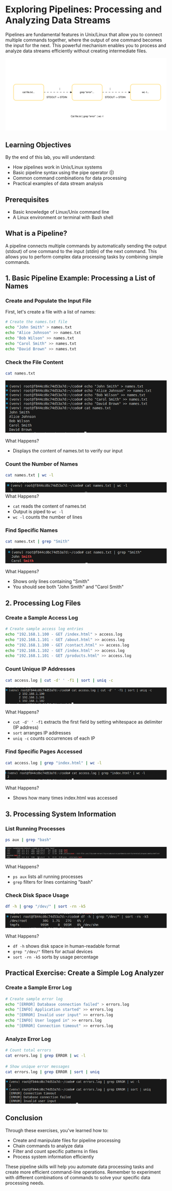 # Exploring Pipelines: Processing and Analyzing Data Streams

Pipelines are fundamental features in Unix/Linux that allow you to connect multiple commands together, where the output of one command becomes the input for the next. This powerful mechanism enables you to process and analyze data streams efficiently without creating intermediate files.

![Pipeline Diagram](images/pipeline-diagram.svg)

## Learning Objectives

By the end of this lab, you will understand:
- How pipelines work in Unix/Linux systems
- Basic pipeline syntax using the pipe operator (|)
- Common command combinations for data processing
- Practical examples of data stream analysis

## Prerequisites
- Basic knowledge of Linux/Unix command line
- A Linux environment or terminal with Bash shell

## What is a Pipeline?

A pipeline connects multiple commands by automatically sending the output (stdout) of one command to the input (stdin) of the next command. This allows you to perform complex data processing tasks by combining simple commands.

## 1. Basic Pipeline Example: Processing a List of Names

### Create and Populate the Input File

First, let's create a file with a list of names:

```bash
# Create the names.txt file
echo "John Smith" > names.txt
echo "Alice Johnson" >> names.txt
echo "Bob Wilson" >> names.txt
echo "Carol Smith" >> names.txt
echo "David Brown" >> names.txt
```

### Check the File Content
```bash
cat names.txt
```
![Names Output](images/names-output.png)

What Happens?
- Displays the content of names.txt to verify our input

### Count the Number of Names
```bash
cat names.txt | wc -l
```
![Name Count](images/name-count.png)
What Happens?
- `cat` reads the content of names.txt
- Output is piped to `wc -l`
- `wc -l` counts the number of lines

### Find Specific Names
```bash
cat names.txt | grep "Smith"
```
![Grep Smith](images/grep-smith.png)

What Happens?
- Shows only lines containing "Smith"
- You should see both "John Smith" and "Carol Smith"

## 2. Processing Log Files

### Create a Sample Access Log
```bash
# Create sample access log entries
echo "192.168.1.100 - GET /index.html" > access.log
echo "192.168.1.101 - GET /about.html" >> access.log
echo "192.168.1.100 - GET /contact.html" >> access.log
echo "192.168.1.102 - GET /index.html" >> access.log
echo "192.168.1.101 - GET /products.html" >> access.log
```

### Count Unique IP Addresses
```bash
cat access.log | cut -d' ' -f1 | sort | uniq -c
```

![IP Count](images/ip-count.png)

What Happens?
- `cut -d' ' -f1` extracts the first field by setting whitespace as delimiter (IP address)
- `sort` arranges IP addresses
- `uniq -c` counts occurrences of each IP

### Find Specific Pages Accessed
```bash
cat access.log | grep "index.html" | wc -l
```
![Index Count](images/index-access-count.png)

What Happens?
- Shows how many times index.html was accessed

## 3. Processing System Information

### List Running Processes
```bash
ps aux | grep "bash"
```
![bash process](images/bash-process.png)

What Happens?
- `ps aux` lists all running processes
- `grep` filters for lines containing "bash"

### Check Disk Space Usage
```bash
df -h | grep "/dev/" | sort -rn -k5
```
![Disk Usage](images/disk-usage.png)

What Happens?
- `df -h` shows disk space in human-readable format
- `grep "/dev/"` filters for actual devices
- `sort -rn -k5` sorts by usage percentage

## Practical Exercise: Create a Simple Log Analyzer

### Create a Sample Error Log
```bash
# Create sample error log
echo "[ERROR] Database connection failed" > errors.log
echo "[INFO] Application started" >> errors.log
echo "[ERROR] Invalid user input" >> errors.log
echo "[INFO] User logged in" >> errors.log
echo "[ERROR] Connection timeout" >> errors.log
```

### Analyze Error Log
```bash
# Count total errors
cat errors.log | grep ERROR | wc -l

# Show unique error messages
cat errors.log | grep ERROR | sort | uniq
```
![Analyze Error Log](images/analyze-error-log.png)
## Conclusion

Through these exercises, you've learned how to:
- Create and manipulate files for pipeline processing
- Chain commands to analyze data
- Filter and count specific patterns in files
- Process system information efficiently

These pipeline skills will help you automate data processing tasks and create more efficient command-line operations. Remember to experiment with different combinations of commands to solve your specific data processing needs.